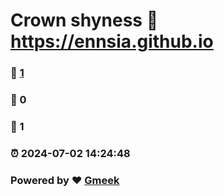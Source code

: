 # Crown shyness :link: https://ennsia.github.io 
### :page_facing_up: [1](https://ennsia.github.io/tag.html) 
### :speech_balloon: 0 
### :hibiscus: 1 
### :alarm_clock: 2024-07-02 14:24:48 
### Powered by :heart: [Gmeek](https://github.com/Meekdai/Gmeek)
